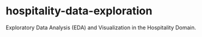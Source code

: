 # hospitality-data-exploration
Exploratory Data Analysis (EDA) and Visualization in the Hospitality Domain.
